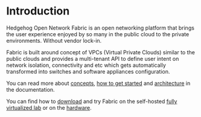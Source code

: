 # Introduction

Hedgehog Open Network Fabric is an open networking platform that brings the user experience enjoyed by so many in the
public cloud to the private environments. Without vendor lock-in.

Fabric is built around concept of VPCs (Virtual Private Clouds) similar to the public clouds and provides a multi-tenant
API to define user intent on network isolation, connectivity and etc which gets automatically transformed into switches
and software appliances configuration.

You can read more about [concepts](concepts/overview.md), [how to get started](getting-started/overview.md) and
[architecture](architecture/overview.md) in the documentation.

You can find how to [download](getting-started/download.md) and try Fabric on the self-hosted
[fully virtualized lab](vlab/overview.md) or on the [hardware](install-upgrade/overview.md).